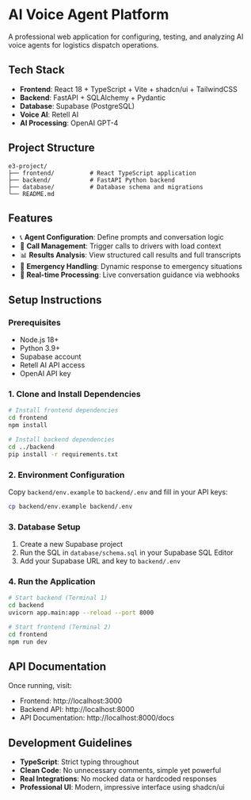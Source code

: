 # AI Voice Agent Platform

A professional web application for configuring, testing, and analyzing AI voice agents for logistics dispatch operations.

## Tech Stack

- **Frontend**: React 18 + TypeScript + Vite + shadcn/ui + TailwindCSS
- **Backend**: FastAPI + SQLAlchemy + Pydantic
- **Database**: Supabase (PostgreSQL)
- **Voice AI**: Retell AI
- **AI Processing**: OpenAI GPT-4

## Project Structure

```
e3-project/
├── frontend/          # React TypeScript application
├── backend/           # FastAPI Python backend
├── database/          # Database schema and migrations
└── README.md
```

## Features

- 📞 **Agent Configuration**: Define prompts and conversation logic
- 🚛 **Call Management**: Trigger calls to drivers with load context
- 📊 **Results Analysis**: View structured call results and full transcripts
- 🚨 **Emergency Handling**: Dynamic response to emergency situations
- 🎯 **Real-time Processing**: Live conversation guidance via webhooks

## Setup Instructions

### Prerequisites
- Node.js 18+
- Python 3.9+
- Supabase account
- Retell AI API access
- OpenAI API key

### 1. Clone and Install Dependencies

```bash
# Install frontend dependencies
cd frontend
npm install

# Install backend dependencies
cd ../backend
pip install -r requirements.txt
```

### 2. Environment Configuration

Copy `backend/env.example` to `backend/.env` and fill in your API keys:

```bash
cp backend/env.example backend/.env
```

### 3. Database Setup

1. Create a new Supabase project
2. Run the SQL in `database/schema.sql` in your Supabase SQL Editor
3. Add your Supabase URL and key to `backend/.env`

### 4. Run the Application

```bash
# Start backend (Terminal 1)
cd backend
uvicorn app.main:app --reload --port 8000

# Start frontend (Terminal 2)
cd frontend
npm run dev
```

## API Documentation

Once running, visit:
- Frontend: http://localhost:3000
- Backend API: http://localhost:8000
- API Documentation: http://localhost:8000/docs

## Development Guidelines

- **TypeScript**: Strict typing throughout
- **Clean Code**: No unnecessary comments, simple yet powerful
- **Real Integrations**: No mocked data or hardcoded responses
- **Professional UI**: Modern, impressive interface using shadcn/ui